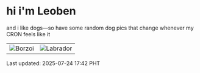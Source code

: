 # hi i'm Leoben

and i like dogs—so have some random dog pics that change whenever my CRON feels like it

|  |  |
|--------|----------|
| ![Borzoi](https://random-dog-vercel.vercel.app/api/random-borzoi?v=1753350125) | ![Labrador](https://random-dog-vercel.vercel.app/api/random-labrador?v=1753350125) |

Last updated: 2025-07-24 17:42 PHT
